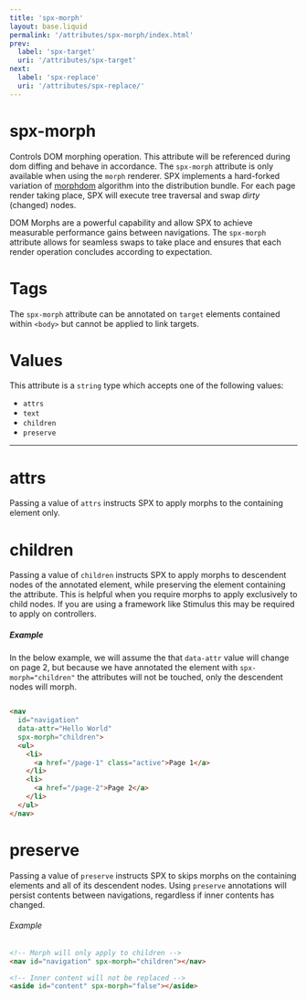 ```yaml
---
title: 'spx-morph'
layout: base.liquid
permalink: '/attributes/spx-morph/index.html'
prev:
  label: 'spx-target'
  uri: '/attributes/spx-target'
next:
  label: 'spx-replace'
  uri: '/attributes/spx-replace/'
---
```


# spx-morph

Controls DOM morphing operation. This attribute will be referenced during dom diffing and behave in accordance. The `spx-morph` attribute is only available when using the `morph` renderer. SPX implements a hard-forked variation of [morphdom](https://github.com/patrick-steele-idem/morphdom) algorithm into the distribution bundle. For each page render taking place, SPX will execute tree traversal and swap _dirty_ (changed) nodes.

DOM Morphs are a powerful capability and allow SPX to achieve measurable performance gains between navigations. The `spx-morph` attribute allows for seamless swaps to take place and ensures that each render operation concludes according to expectation.

# Tags

The `spx-morph` attribute can be annotated on `target` elements contained within `<body>` but cannot be applied to link targets.

# Values

This attribute is a `string` type which accepts one of the following values:

- `attrs`
- `text`
- `children`
- `preserve`

---

# attrs

Passing a value of `attrs` instructs SPX to apply morphs to the containing element only.

# children

Passing a value of `children` instructs SPX to apply morphs to descendent nodes of the annotated element, while preserving the element containing the attribute. This is helpful when you require morphs to apply exclusively to child nodes. If you are using a framework like Stimulus this may be required to apply on controllers.

##### Example

In the below example, we will assume the that `data-attr` value will change on page 2, but because we have annotated the element with `spx-morph="children"` the attributes will not be touched, only the descendent nodes will morph.

<!-- prettier-ignore -->
```html

<nav
  id="navigation"
  data-attr="Hello World"
  spx-morph="children">
  <ul>
    <li>
      <a href="/page-1" class="active">Page 1</a>
    </li>
    <li>
      <a href="/page-2">Page 2</a>
    </li>
  </ul>
</nav>
```

# preserve

Passing a value of `preserve` instructs SPX to skips morphs on the containing elements and all of its descendent nodes. Using `preserve` annotations will persist contents between navigations, regardless if inner contents has changed.

###### Example

<!-- prettier-ignore -->
```html
<!-- Morph will only apply to children -->
<nav id="navigation" spx-morph="children"></nav>

<!-- Inner content will not be replaced -->
<aside id="content" spx-morph="false"></aside>

```
